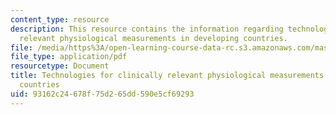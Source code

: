 ```yaml
---
content_type: resource
description: This resource contains the information regarding technologies for clinically
  relevant physiological measurements in developing countries.
file: /media/https%3A/open-learning-course-data-rc.s3.amazonaws.com/mas-965-nextlab-i-designing-mobile-technologies-for-the-next-billion-users-fall-2008/93162c24678f75d265dd590e5cf69293_MITMAS_965F08_Lec14_sr.pdf
file_type: application/pdf
resourcetype: Document
title: Technologies for clinically relevant physiological measurements in developing
  countries
uid: 93162c24-678f-75d2-65dd-590e5cf69293
---
```

